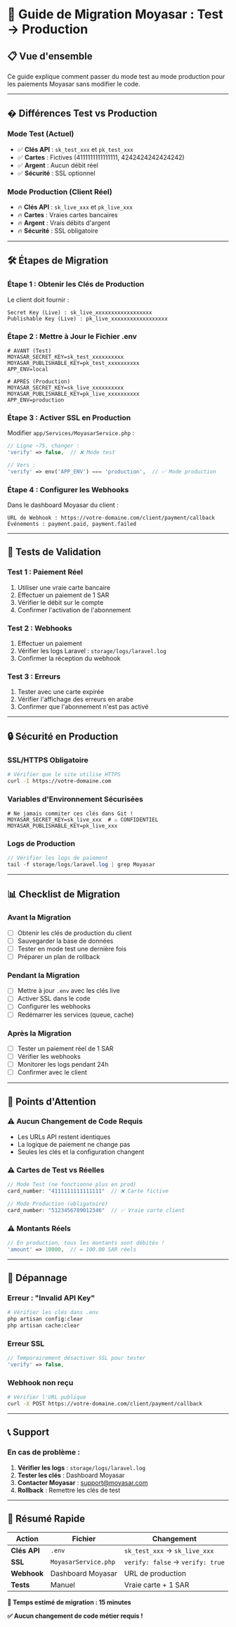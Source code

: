 # 🚀 Guide de Migration Moyasar : Test → Production

## 📋 Vue d'ensemble

Ce guide explique comment passer du mode test au mode production pour les paiements Moyasar sans modifier le code.

---

## � Différences Test vs Production

### Mode Test (Actuel)
- ✅ **Clés API** : `sk_test_xxx` et `pk_test_xxx`
- ✅ **Cartes** : Fictives (4111111111111111, 4242424242424242)
- ✅ **Argent** : Aucun débit réel
- ✅ **Sécurité** : SSL optionnel

### Mode Production (Client Réel)
- 🔥 **Clés API** : `sk_live_xxx` et `pk_live_xxx`
- 🔥 **Cartes** : Vraies cartes bancaires
- 🔥 **Argent** : Vrais débits d'argent
- 🔥 **Sécurité** : SSL obligatoire

---

## 🛠️ Étapes de Migration

### **Étape 1 : Obtenir les Clés de Production**

Le client doit fournir :
```
Secret Key (Live) : sk_live_xxxxxxxxxxxxxxxxxx
Publishable Key (Live) : pk_live_xxxxxxxxxxxxxxxxxx
```

### **Étape 2 : Mettre à Jour le Fichier .env**

```env
# AVANT (Test)
MOYASAR_SECRET_KEY=sk_test_xxxxxxxxxx
MOYASAR_PUBLISHABLE_KEY=pk_test_xxxxxxxxxx
APP_ENV=local

# APRÈS (Production)
MOYASAR_SECRET_KEY=sk_live_xxxxxxxxxx
MOYASAR_PUBLISHABLE_KEY=pk_live_xxxxxxxxxx
APP_ENV=production
```

### **Étape 3 : Activer SSL en Production**

Modifier `app/Services/MoyasarService.php` :

```php
// Ligne ~75, changer :
'verify' => false,  // ❌ Mode test

// Vers :
'verify' => env('APP_ENV') === 'production',  // ✅ Mode production
```

### **Étape 4 : Configurer les Webhooks**

Dans le dashboard Moyasar du client :
```
URL de Webhook : https://votre-domaine.com/client/payment/callback
Événements : payment.paid, payment.failed
```

---

## 🧪 Tests de Validation

### **Test 1 : Paiement Réel**
1. Utiliser une vraie carte bancaire
2. Effectuer un paiement de 1 SAR
3. Vérifier le débit sur le compte
4. Confirmer l'activation de l'abonnement

### **Test 2 : Webhooks**
1. Effectuer un paiement
2. Vérifier les logs Laravel : `storage/logs/laravel.log`
3. Confirmer la réception du webhook

### **Test 3 : Erreurs**
1. Tester avec une carte expirée
2. Vérifier l'affichage des erreurs en arabe
3. Confirmer que l'abonnement n'est pas activé

---

## 🔒 Sécurité en Production

### **SSL/HTTPS Obligatoire**
```bash
# Vérifier que le site utilise HTTPS
curl -I https://votre-domaine.com
```

### **Variables d'Environnement Sécurisées**
```env
# Ne jamais commiter ces clés dans Git !
MOYASAR_SECRET_KEY=sk_live_xxx  # ⚠️ CONFIDENTIEL
MOYASAR_PUBLISHABLE_KEY=pk_live_xxx
```

### **Logs de Production**
```php
// Vérifier les logs de paiement
tail -f storage/logs/laravel.log | grep Moyasar
```

---

## 📊 Checklist de Migration

### **Avant la Migration**
- [ ] Obtenir les clés de production du client
- [ ] Sauvegarder la base de données
- [ ] Tester en mode test une dernière fois
- [ ] Préparer un plan de rollback

### **Pendant la Migration**
- [ ] Mettre à jour `.env` avec les clés live
- [ ] Activer SSL dans le code
- [ ] Configurer les webhooks
- [ ] Redémarrer les services (queue, cache)

### **Après la Migration**
- [ ] Tester un paiement réel de 1 SAR
- [ ] Vérifier les webhooks
- [ ] Monitorer les logs pendant 24h
- [ ] Confirmer avec le client

---

## 🚨 Points d'Attention

### **⚠️ Aucun Changement de Code Requis**
- Les URLs API restent identiques
- La logique de paiement ne change pas
- Seules les clés et la configuration changent

### **⚠️ Cartes de Test vs Réelles**
```javascript
// Mode Test (ne fonctionne plus en prod)
card_number: "4111111111111111"  // ❌ Carte fictive

// Mode Production (obligatoire)
card_number: "5123456789012346"  // ✅ Vraie carte client
```

### **⚠️ Montants Réels**
```php
// En production, tous les montants sont débités !
'amount' => 10000,  // = 100.00 SAR réels
```

---

## 🔧 Dépannage

### **Erreur : "Invalid API Key"**
```bash
# Vérifier les clés dans .env
php artisan config:clear
php artisan cache:clear
```

### **Erreur SSL**
```php
// Temporairement désactiver SSL pour tester
'verify' => false,
```

### **Webhook non reçu**
```bash
# Vérifier l'URL publique
curl -X POST https://votre-domaine.com/client/payment/callback
```

---

## 📞 Support

### **En cas de problème :**
1. **Vérifier les logs** : `storage/logs/laravel.log`
2. **Tester les clés** : Dashboard Moyasar
3. **Contacter Moyasar** : support@moyasar.com
4. **Rollback** : Remettre les clés de test

---

## 🎯 Résumé Rapide

| Action | Fichier | Changement |
|--------|---------|------------|
| **Clés API** | `.env` | `sk_test_xxx` → `sk_live_xxx` |
| **SSL** | `MoyasarService.php` | `verify: false` → `verify: true` |
| **Webhook** | Dashboard Moyasar | URL de production |
| **Tests** | Manuel | Vraie carte + 1 SAR |

**🚀 Temps estimé de migration : 15 minutes**

**✅ Aucun changement de code métier requis !**
